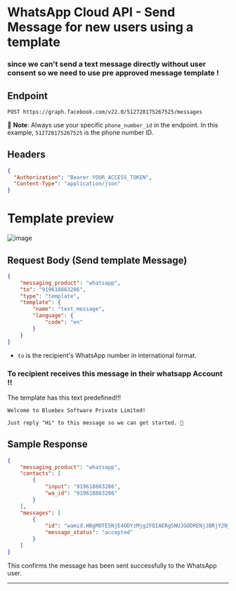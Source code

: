 # WhatsApp Cloud API - Send Message for new users using a template 

### since we can't send a text message directly without user consent so we need to use pre approved message template !

## Endpoint

```
POST https://graph.facebook.com/v22.0/512728175267525/messages
```

📌 **Note**: Always use your specific `phone_number_id` in the endpoint. In this example, `512728175267525` is the phone number ID.

## Headers

```json
{
  "Authorization": "Bearer YOUR_ACCESS_TOKEN",
  "Content-Type": "application/json"
}
```

# Template preview
![image](https://github.com/user-attachments/assets/86ba39d5-49d1-42d5-94b0-f94212ba2ec1)


## Request Body (Send template  Message)

```json
{
    "messaging_product": "whatsapp",
    "to": "919618863286", 
    "type": "template",
    "template": {
        "name": "text_message",
        "language": {
            "code": "en"
        }
    }
}
```


- `to` is the recipient's WhatsApp number in international format.


### To recipient receives this message in their whatsapp Account !!

The template has this text predefined!!!
```
Welcome to Bluebex Software Private Limited!

Just reply "Hi" to this message so we can get started. 🚀
```

## Sample Response

```json
{
    "messaging_product": "whatsapp",
    "contacts": [
        {
            "input": "919618863286",
            "wa_id": "919618863286"
        }
    ],
    "messages": [
        {
            "id": "wamid.HBgMOTE5NjE4ODYzMjg2FQIAERgSNUJGODRENjJBRjY2NjA2ODlGAA==",
            "message_status": "accepted"
        }
    ]
}
```

This confirms the message has been sent successfully to the WhatsApp user.

---


